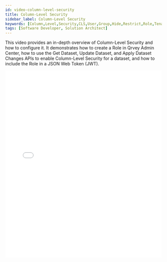 ```yaml
---
id: video-column-level-security
title: Column-Level Security
sidebar_label: Column-Level Security
keywords: [Column,Level,Security,CLS,User,Group,Hide,Restrict,Role,Tenant,Dataset,API,JSON,Access,JWT,Token,Widget]
tags: [Software Developer, Solution Architect]
---
```


This video provides an in-depth overview of Column-Level Security and how to configure it. It demonstrates how to create a Role in Qrvey Admin Center, how to use the Get Dataset, Update Dataset, and Apply Dataset Changes APIs to enable Column-Level Security for a dataset, and how to include the Role in a JSON Web Token (JWT). 


<iframe src="//fast.wistia.net/embed/iframe/wzbm977ct4?videoFoam=true"
allowtransparency="true" frameBorder="0" scrolling="no" className="wistia_embed"
name="wistia_embed" allowFullScreen  width="100%" height="600"></iframe>
<script src="//fast.wistia.net/assets/external/iframe-api-v1.js"></script>
<br/>